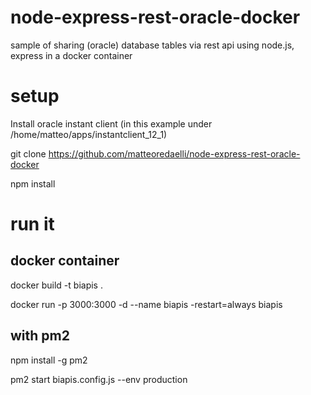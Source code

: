 # node-express-rest-oracle-docker
sample of sharing (oracle) database tables via rest api using node.js, express in a docker container

# setup
Install oracle instant client (in this example under /home/matteo/apps/instantclient_12_1)

git clone https://github.com/matteoredaelli/node-express-rest-oracle-docker

npm install

# run it

## docker container

docker build -t biapis .

docker run -p 3000:3000 -d --name biapis -restart=always biapis

## with pm2
npm install -g pm2

pm2 start biapis.config.js --env production

